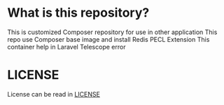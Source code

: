 # What is this repository?
This is customized Composer repository for use in other application
This repo use Composer base image and install Redis PECL Extension
This container help in Laravel Telescope error

# LICENSE
License can be read in [LICENSE](https://github.com/ntj125app/npm-custom/blob/latest/LICENSE)